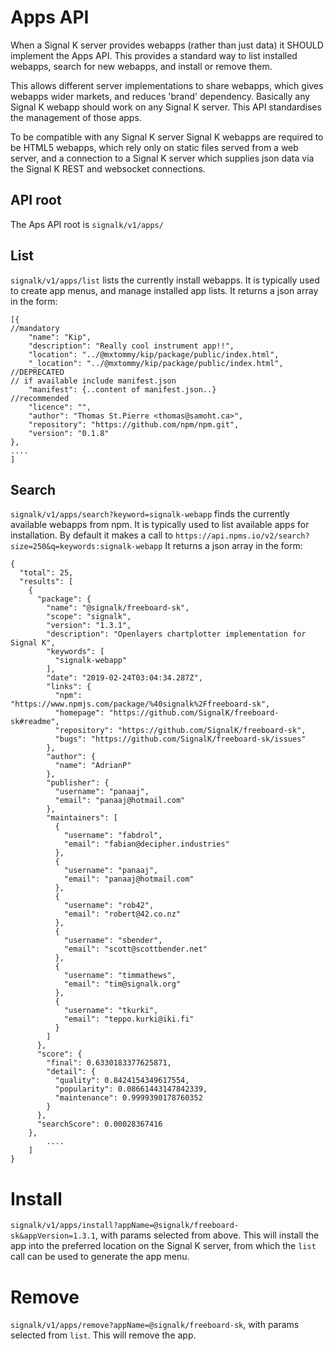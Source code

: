 # Apps API

When a Signal K server provides webapps (rather than just data) it SHOULD implement the Apps API. This provides a standard way to list installed webapps, 
search for new webapps, and install or remove them. 

This allows different server implementations to share webapps, which gives webapps wider markets, and reduces 'brand' dependency. Basically any 
Signal K webapp should work on any Signal K server. This API standardises the management of those apps.

To be compatible with any Signal K server Signal K webapps are required to be HTML5 webapps, which rely only on static files served from a web server, 
and a connection to a Signal K server which supplies json data via the Signal K REST and websocket connections.

## API root

The Aps API root is `signalk/v1/apps/`

## List

`signalk/v1/apps/list` lists the currently install webapps. It is typically used to create app menus, and manage installed app lists.
It returns a json array in the form:
```
[{
//mandatory
	"name": "Kip",
	"description": "Really cool instrument app!!",
	"location": "../@mxtommy/kip/package/public/index.html",
	"_location": "../@mxtommy/kip/package/public/index.html", //DEPRECATED
// if available include manifest.json
	"manifest": {..content of manifest.json..}
//recommended
	"licence": "",
	"author": "Thomas St.Pierre <thomas@samoht.ca>",
	"repository": "https://github.com/npm/npm.git",
	"version": "0.1.8"
},
....
]
```

## Search

`signalk/v1/apps/search?keyword=signalk-webapp` finds the currently available webapps from npm. It is typically used to list available apps for installation.
By default it makes a call to `https://api.npms.io/v2/search?size=250&q=keywords:signalk-webapp`
It returns a json array in the form:
```
{
  "total": 25,
  "results": [
    {
      "package": {
        "name": "@signalk/freeboard-sk",
        "scope": "signalk",
        "version": "1.3.1",
        "description": "Openlayers chartplotter implementation for Signal K",
        "keywords": [
          "signalk-webapp"
        ],
        "date": "2019-02-24T03:04:34.287Z",
        "links": {
          "npm": "https://www.npmjs.com/package/%40signalk%2Ffreeboard-sk",
          "homepage": "https://github.com/SignalK/freeboard-sk#readme",
          "repository": "https://github.com/SignalK/freeboard-sk",
          "bugs": "https://github.com/SignalK/freeboard-sk/issues"
        },
        "author": {
          "name": "AdrianP"
        },
        "publisher": {
          "username": "panaaj",
          "email": "panaaj@hotmail.com"
        },
        "maintainers": [
          {
            "username": "fabdrol",
            "email": "fabian@decipher.industries"
          },
          {
            "username": "panaaj",
            "email": "panaaj@hotmail.com"
          },
          {
            "username": "rob42",
            "email": "robert@42.co.nz"
          },
          {
            "username": "sbender",
            "email": "scott@scottbender.net"
          },
          {
            "username": "timmathews",
            "email": "tim@signalk.org"
          },
          {
            "username": "tkurki",
            "email": "teppo.kurki@iki.fi"
          }
        ]
      },
      "score": {
        "final": 0.6330183377625871,
        "detail": {
          "quality": 0.8424154349617554,
          "popularity": 0.08661443147842339,
          "maintenance": 0.9999390178760352
        }
      },
      "searchScore": 0.00028367416
    },
		....
	]
}
```

# Install

`signalk/v1/apps/install?appName=@signalk/freeboard-sk&appVersion=1.3.1`, with params selected from above. This will install the app into
the preferred location on the Signal K server, from which the `list` call can be used to generate the app menu.

# Remove

`signalk/v1/apps/remove?appName=@signalk/freeboard-sk`, with params selected from `list`. This will remove the app.

